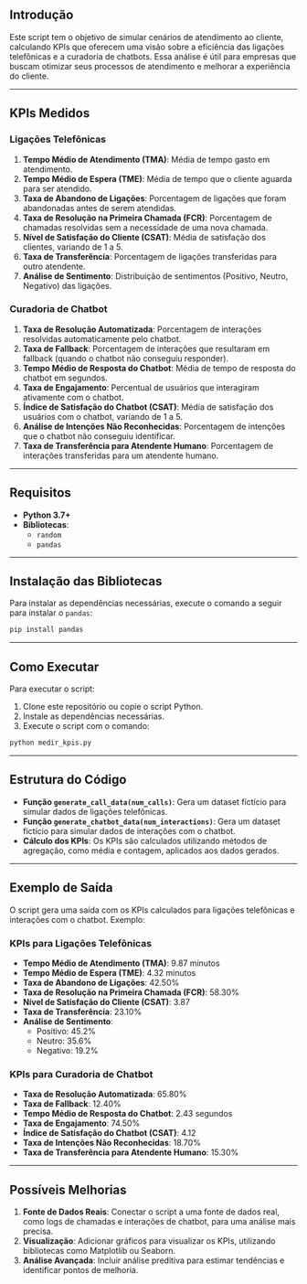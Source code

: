 
## Introdução

Este script tem o objetivo de simular cenários de atendimento ao cliente, calculando KPIs que oferecem uma visão sobre a eficiência das ligações telefônicas e a curadoria de chatbots. Essa análise é útil para empresas que buscam otimizar seus processos de atendimento e melhorar a experiência do cliente.

---

## KPIs Medidos

### Ligações Telefônicas

1. **Tempo Médio de Atendimento (TMA)**: Média de tempo gasto em atendimento.
2. **Tempo Médio de Espera (TME)**: Média de tempo que o cliente aguarda para ser atendido.
3. **Taxa de Abandono de Ligações**: Porcentagem de ligações que foram abandonadas antes de serem atendidas.
4. **Taxa de Resolução na Primeira Chamada (FCR)**: Porcentagem de chamadas resolvidas sem a necessidade de uma nova chamada.
5. **Nível de Satisfação do Cliente (CSAT)**: Média de satisfação dos clientes, variando de 1 a 5.
6. **Taxa de Transferência**: Porcentagem de ligações transferidas para outro atendente.
7. **Análise de Sentimento**: Distribuição de sentimentos (Positivo, Neutro, Negativo) das ligações.

### Curadoria de Chatbot

1. **Taxa de Resolução Automatizada**: Porcentagem de interações resolvidas automaticamente pelo chatbot.
2. **Taxa de Fallback**: Porcentagem de interações que resultaram em fallback (quando o chatbot não conseguiu responder).
3. **Tempo Médio de Resposta do Chatbot**: Média de tempo de resposta do chatbot em segundos.
4. **Taxa de Engajamento**: Percentual de usuários que interagiram ativamente com o chatbot.
5. **Índice de Satisfação do Chatbot (CSAT)**: Média de satisfação dos usuários com o chatbot, variando de 1 a 5.
6. **Análise de Intenções Não Reconhecidas**: Porcentagem de intenções que o chatbot não conseguiu identificar.
7. **Taxa de Transferência para Atendente Humano**: Porcentagem de interações transferidas para um atendente humano.

---

## Requisitos

- **Python 3.7+**
- **Bibliotecas**:
  - `random`
  - `pandas`

---

## Instalação das Bibliotecas

Para instalar as dependências necessárias, execute o comando a seguir para instalar o `pandas`:

```bash
pip install pandas
```

---

## Como Executar

Para executar o script:

1. Clone este repositório ou copie o script Python.
2. Instale as dependências necessárias.
3. Execute o script com o comando:

```bash
python medir_kpis.py
```

---

## Estrutura do Código

- **Função `generate_call_data(num_calls)`**: Gera um dataset fictício para simular dados de ligações telefônicas.
- **Função `generate_chatbot_data(num_interactions)`**: Gera um dataset fictício para simular dados de interações com o chatbot.
- **Cálculo dos KPIs**: Os KPIs são calculados utilizando métodos de agregação, como média e contagem, aplicados aos dados gerados.

---

## Exemplo de Saída

O script gera uma saída com os KPIs calculados para ligações telefônicas e interações com o chatbot. Exemplo:

### KPIs para Ligações Telefônicas

- **Tempo Médio de Atendimento (TMA)**: 9.87 minutos
- **Tempo Médio de Espera (TME)**: 4.32 minutos
- **Taxa de Abandono de Ligações**: 42.50%
- **Taxa de Resolução na Primeira Chamada (FCR)**: 58.30%
- **Nível de Satisfação do Cliente (CSAT)**: 3.87
- **Taxa de Transferência**: 23.10%
- **Análise de Sentimento**:
  - Positivo: 45.2%
  - Neutro: 35.6%
  - Negativo: 19.2%

### KPIs para Curadoria de Chatbot

- **Taxa de Resolução Automatizada**: 65.80%
- **Taxa de Fallback**: 12.40%
- **Tempo Médio de Resposta do Chatbot**: 2.43 segundos
- **Taxa de Engajamento**: 74.50%
- **Índice de Satisfação do Chatbot (CSAT)**: 4.12
- **Taxa de Intenções Não Reconhecidas**: 18.70%
- **Taxa de Transferência para Atendente Humano**: 15.30%

---

## Possíveis Melhorias

1. **Fonte de Dados Reais**: Conectar o script a uma fonte de dados real, como logs de chamadas e interações de chatbot, para uma análise mais precisa.
2. **Visualização**: Adicionar gráficos para visualizar os KPIs, utilizando bibliotecas como Matplotlib ou Seaborn.
3. **Análise Avançada**: Incluir análise preditiva para estimar tendências e identificar pontos de melhoria.
